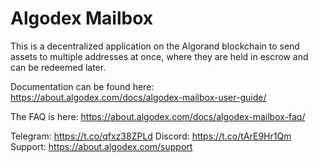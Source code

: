 # Algodex Mailbox
This is a decentralized application on the Algorand blockchain to send assets to multiple addresses at once, where they are held in escrow and can be redeemed later.

Documentation can be found here: https://about.algodex.com/docs/algodex-mailbox-user-guide/

The FAQ is here: https://about.algodex.com/docs/algodex-mailbox-faq/

Telegram: https://t.co/qfxz38ZPLd
Discord: https://t.co/tArE9Hr1Qm
Support: https://about.algodex.com/support
